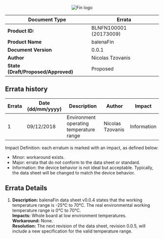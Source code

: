 <center>

![Fin logo](../../assets/balenaFin_logo.png)

| **Document Type** | Errata |
| --- | --- |
| **Product ID:** | BLNFN100001 (20173009) |
| **Product Name** | balenaFin |
| **Document Version** | 0.0.1 |
| **Author** | Nicolas Tzovanis |
| **State (Draft/Proposed/Approved)** | Proposed |

</center>

## Errata history

<center>

| **Errata** | **Date (dd/mm/yyyy)** | **Description** | **Author** | **Impact** |  
| --- | --- | --- | --- | --- |  
| 1 | 09/12/2018 | Environment operating temperature range | Nicolas Tzovanis | Information |  
</center>

Impact Definition: each erratum is marked with an impact, as defined below:

- Minor: workaround exists.
- Major: errata that do not conform to the data sheet or standard.
- Information: the device behavior is not ideal but acceptable. Typically, the data sheet will be
changed to match the device behavior.

<div class="page-break"></div>

## Errata Details

1. **Description:** balenaFin data sheet v0.0.4 states that the working temperature range is -25°C to 70°C. The real environmental working temperature range is 0°C to 70°C.  
**Impacts:** Whole board at low environment temperatures.  
**Workaround:** None.  
**Resolution:** The next revision of the data sheet, revision 0.0.5, will include a new specification for the valid temperature range.

